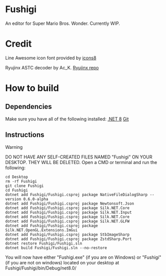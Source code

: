 # Fushigi
An editor for Super Mario Bros. Wonder. Currently WIP.

# Credit
Line Awesome icon font provided by [icons8](https://icons8.com/line-awesome)

Ryujinx ASTC decoder by Ac_K. [Ryujinx repo](https://github.com/Ryujinx/Ryujinx)

# How to build
## Dependencies
Make sure you have all of the following installed:
[.NET 8](https://dotnet.microsoft.com/en-us/download/dotnet/8.0)
[Git](https://git-scm.com/downloads)

## Instructions
> [!WARNING]  
> DO NOT HAVE ANY SELF-CREATED FILES NAMED "Fushigi" ON YOUR DESKTOP. THEY WILL BE DELETED.
Open a CMD or terminal and run the following:
```
cd Desktop
rm -rf Fushigi
git clone Fushigi
cd Fushigi
dotnet add Fushigi/Fushigi.csproj package NativeFileDialogSharp --version 0.6.0-alpha
dotnet add Fushigi/Fushigi.csproj package Newtonsoft.Json 
dotnet add Fushigi/Fushigi.csproj package Silk.NET.Core
dotnet add Fushigi/Fushigi.csproj package Silk.NET.Input
dotnet add Fushigi/Fushigi.csproj package Silk.NET.Core
dotnet add Fushigi/Fushigi.csproj package Silk.NET.GLFW
dotnet add Fushigi/Fushigi.csproj package Silk.NET.OpenGL.Extensions.ImGui
dotnet add Fushigi/Fushigi.csproj package StbImageSharp 
dotnet add Fushigi/Fushigi.csproj package ZstdSharp.Port
dotnet restore Fushigi/Fushigi.sln
dotnet build Fushigi/Fushigi.sln --no-restore
```

You will now have either "Fushigi.exe" (if you are on Windows) or "Fushigi" (if you are not on windows) located on your desktop at Fushigi/Fushigi/bin/Debug/net8.0/